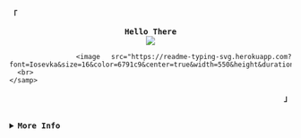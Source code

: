 <!-- Xh4hn Aesthetic GitHub Profile -->
<div align="justify">

<!-- Profile -->
<p align="left"><strong><samp>「</samp></strong></p>
  <p align="center">
    <samp>
      <b>
        Hello There
      </b>
      <br>
        <image src="https://readme-typing-svg.herokuapp.com?font=Iosevka&duration=7000&size=16&color=6791c9&pause=1000&width=550&lines=~+%3E+.%2Fusr%2Fbin%2Fwhoami+%3E+I'm+%2Bh2o%2C+a+linux+enthusiast+and+CTF+player.">    
         
          <image src="https://readme-typing-svg.herokuapp.com?font=Iosevka&size=16&color=6791c9&center=true&width=550&height&duration=7000&pause=65&lines=~>+./usr/bin/whoami+>+I'm+%2Bh2o,+a+linux+enthusiast+and+CTF+player.">    
      <br>
    </samp>
  </p>
<p align="right"><strong><samp>」</samp></strong></p>

<br>

<details>
<summary><samp><b>More Info</b></samp></summary>

<h2></h2><br>

<!-- Contact Me -->
<p align="center">
  <samp>
    [<a href="#">twitter</a>]
    [<a href="#">instagram</a>]
    [<a href="#">matrix</a>]
    [<a href="#">e-mail</a>]
  </samp>
</p>







